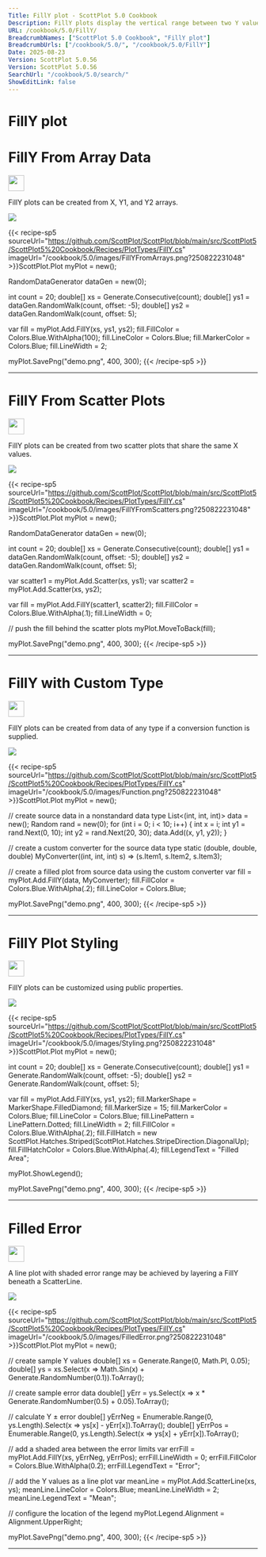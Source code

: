 ```yaml
---
Title: FillY plot - ScottPlot 5.0 Cookbook
Description: FillY plots display the vertical range between two Y values at defined X positions
URL: /cookbook/5.0/FillY/
BreadcrumbNames: ["ScottPlot 5.0 Cookbook", "FillY plot"]
BreadcrumbUrls: ["/cookbook/5.0/", "/cookbook/5.0/FillY"]
Date: 2025-08-23
Version: ScottPlot 5.0.56
Version: ScottPlot 5.0.56
SearchUrl: "/cookbook/5.0/search/"
ShowEditLink: false
---
```


<h1>FillY plot</h1>


<div class='d-flex align-items-center mt-5'>
<h1 class='me-2 text-dark my-0 border-0'>FillY From Array Data</h1>
<a href='/cookbook/5.0/FillY/FillYFromArrays' target='_blank'>
<img src='/images/icons/new-window.svg' style='height: 2rem;' class='new-window-icon'>
</a>
</div>

FillY plots can be created from X, Y1, and Y2 arrays.

[![](/cookbook/5.0/images/FillYFromArrays.png?250822231048)](/cookbook/5.0/images/FillYFromArrays.png?250822231048)

{{< recipe-sp5 sourceUrl="https://github.com/ScottPlot/ScottPlot/blob/main/src/ScottPlot5/ScottPlot5%20Cookbook/Recipes/PlotTypes/FillY.cs" imageUrl="/cookbook/5.0/images/FillYFromArrays.png?250822231048" >}}ScottPlot.Plot myPlot = new();

RandomDataGenerator dataGen = new(0);

int count = 20;
double[] xs = Generate.Consecutive(count);
double[] ys1 = dataGen.RandomWalk(count, offset: -5);
double[] ys2 = dataGen.RandomWalk(count, offset: 5);

var fill = myPlot.Add.FillY(xs, ys1, ys2);
fill.FillColor = Colors.Blue.WithAlpha(100);
fill.LineColor = Colors.Blue;
fill.MarkerColor = Colors.Blue;
fill.LineWidth = 2;

myPlot.SavePng("demo.png", 400, 300);
{{< /recipe-sp5 >}}

<hr class='my-5 invisible'>



<div class='d-flex align-items-center mt-5'>
<h1 class='me-2 text-dark my-0 border-0'>FillY From Scatter Plots</h1>
<a href='/cookbook/5.0/FillY/FillYFromScatters' target='_blank'>
<img src='/images/icons/new-window.svg' style='height: 2rem;' class='new-window-icon'>
</a>
</div>

FillY plots can be created from two scatter plots that share the same X values.

[![](/cookbook/5.0/images/FillYFromScatters.png?250822231048)](/cookbook/5.0/images/FillYFromScatters.png?250822231048)

{{< recipe-sp5 sourceUrl="https://github.com/ScottPlot/ScottPlot/blob/main/src/ScottPlot5/ScottPlot5%20Cookbook/Recipes/PlotTypes/FillY.cs" imageUrl="/cookbook/5.0/images/FillYFromScatters.png?250822231048" >}}ScottPlot.Plot myPlot = new();

RandomDataGenerator dataGen = new(0);

int count = 20;
double[] xs = Generate.Consecutive(count);
double[] ys1 = dataGen.RandomWalk(count, offset: -5);
double[] ys2 = dataGen.RandomWalk(count, offset: 5);

var scatter1 = myPlot.Add.Scatter(xs, ys1);
var scatter2 = myPlot.Add.Scatter(xs, ys2);

var fill = myPlot.Add.FillY(scatter1, scatter2);
fill.FillColor = Colors.Blue.WithAlpha(.1);
fill.LineWidth = 0;

// push the fill behind the scatter plots
myPlot.MoveToBack(fill);

myPlot.SavePng("demo.png", 400, 300);
{{< /recipe-sp5 >}}

<hr class='my-5 invisible'>



<div class='d-flex align-items-center mt-5'>
<h1 class='me-2 text-dark my-0 border-0'>FillY with Custom Type</h1>
<a href='/cookbook/5.0/FillY/Function' target='_blank'>
<img src='/images/icons/new-window.svg' style='height: 2rem;' class='new-window-icon'>
</a>
</div>

FillY plots can be created from data of any type if a conversion function is supplied.

[![](/cookbook/5.0/images/Function.png?250822231048)](/cookbook/5.0/images/Function.png?250822231048)

{{< recipe-sp5 sourceUrl="https://github.com/ScottPlot/ScottPlot/blob/main/src/ScottPlot5/ScottPlot5%20Cookbook/Recipes/PlotTypes/FillY.cs" imageUrl="/cookbook/5.0/images/Function.png?250822231048" >}}ScottPlot.Plot myPlot = new();

// create source data in a nonstandard data type
List&lt;(int, int, int)&gt; data = new();
Random rand = new(0);
for (int i = 0; i &lt; 10; i++)
{
    int x = i;
    int y1 = rand.Next(0, 10);
    int y2 = rand.Next(20, 30);
    data.Add((x, y1, y2));
}

// create a custom converter for the source data type
static (double, double, double) MyConverter((int, int, int) s) =&gt; (s.Item1, s.Item2, s.Item3);

// create a filled plot from source data using the custom converter
var fill = myPlot.Add.FillY(data, MyConverter);
fill.FillColor = Colors.Blue.WithAlpha(.2);
fill.LineColor = Colors.Blue;

myPlot.SavePng("demo.png", 400, 300);
{{< /recipe-sp5 >}}

<hr class='my-5 invisible'>



<div class='d-flex align-items-center mt-5'>
<h1 class='me-2 text-dark my-0 border-0'>FillY Plot Styling</h1>
<a href='/cookbook/5.0/FillY/Styling' target='_blank'>
<img src='/images/icons/new-window.svg' style='height: 2rem;' class='new-window-icon'>
</a>
</div>

FillY plots can be customized using public properties.

[![](/cookbook/5.0/images/Styling.png?250822231048)](/cookbook/5.0/images/Styling.png?250822231048)

{{< recipe-sp5 sourceUrl="https://github.com/ScottPlot/ScottPlot/blob/main/src/ScottPlot5/ScottPlot5%20Cookbook/Recipes/PlotTypes/FillY.cs" imageUrl="/cookbook/5.0/images/Styling.png?250822231048" >}}ScottPlot.Plot myPlot = new();

int count = 20;
double[] xs = Generate.Consecutive(count);
double[] ys1 = Generate.RandomWalk(count, offset: -5);
double[] ys2 = Generate.RandomWalk(count, offset: 5);

var fill = myPlot.Add.FillY(xs, ys1, ys2);
fill.MarkerShape = MarkerShape.FilledDiamond;
fill.MarkerSize = 15;
fill.MarkerColor = Colors.Blue;
fill.LineColor = Colors.Blue;
fill.LinePattern = LinePattern.Dotted;
fill.LineWidth = 2;
fill.FillColor = Colors.Blue.WithAlpha(.2);
fill.FillHatch = new ScottPlot.Hatches.Striped(ScottPlot.Hatches.StripeDirection.DiagonalUp);
fill.FillHatchColor = Colors.Blue.WithAlpha(.4);
fill.LegendText = "Filled Area";

myPlot.ShowLegend();

myPlot.SavePng("demo.png", 400, 300);
{{< /recipe-sp5 >}}

<hr class='my-5 invisible'>



<div class='d-flex align-items-center mt-5'>
<h1 class='me-2 text-dark my-0 border-0'>Filled Error</h1>
<a href='/cookbook/5.0/FillY/FilledError' target='_blank'>
<img src='/images/icons/new-window.svg' style='height: 2rem;' class='new-window-icon'>
</a>
</div>

A line plot with shaded error range may be achieved by layering a FillY beneath a ScatterLine.

[![](/cookbook/5.0/images/FilledError.png?250822231048)](/cookbook/5.0/images/FilledError.png?250822231048)

{{< recipe-sp5 sourceUrl="https://github.com/ScottPlot/ScottPlot/blob/main/src/ScottPlot5/ScottPlot5%20Cookbook/Recipes/PlotTypes/FillY.cs" imageUrl="/cookbook/5.0/images/FilledError.png?250822231048" >}}ScottPlot.Plot myPlot = new();

// create sample Y values
double[] xs = Generate.Range(0, Math.PI, 0.05);
double[] ys = xs.Select(x =&gt; Math.Sin(x) + Generate.RandomNumber(0.1)).ToArray();

// create sample error data
double[] yErr = ys.Select(x =&gt; x * Generate.RandomNumber(0.5) + 0.05).ToArray();

// calculate Y ± error
double[] yErrNeg = Enumerable.Range(0, ys.Length).Select(x =&gt; ys[x] - yErr[x]).ToArray();
double[] yErrPos = Enumerable.Range(0, ys.Length).Select(x =&gt; ys[x] + yErr[x]).ToArray();

// add a shaded area between the error limits
var errFill = myPlot.Add.FillY(xs, yErrNeg, yErrPos);
errFill.LineWidth = 0;
errFill.FillColor = Colors.Blue.WithAlpha(0.2);
errFill.LegendText = "Error";

// add the Y values as a line plot
var meanLine = myPlot.Add.ScatterLine(xs, ys);
meanLine.LineColor = Colors.Blue;
meanLine.LineWidth = 2;
meanLine.LegendText = "Mean";

// configure the location of the legend
myPlot.Legend.Alignment = Alignment.UpperRight;

myPlot.SavePng("demo.png", 400, 300);
{{< /recipe-sp5 >}}

<hr class='my-5 invisible'>


